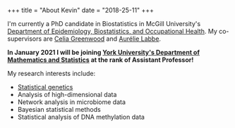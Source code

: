 +++
title = "About Kevin"
date = "2018-25-11"
+++

I'm currently a PhD candidate in Biostatistics in McGill University's [Department of Epidemiology, Biostatistics, and Occupational Health](https://www.mcgill.ca/epi-biostat-occh/).  My co-supervisors are [Celia Greenwood](https://www.mcgill.ca/epi-biostat-occh/celia-greenwood-1) and [Aurélie Labbe](https://www.hec.ca/en/profs/aurelie.labbe.html). 

**In January 2021 I will be joining [York University's Department of Mathematics and Statistics](https://www.yorku.ca/science/mathstats/) at the rank of Assistant Professor!**

My research interests include:

* [Statistical genetics](https://www.mcgill.ca/statisticalgenetics/)
* Analysis of high-dimensional data
* Network analysis in microbiome data
* Bayesian statistical methods
* Statistical analysis of DNA methylation data